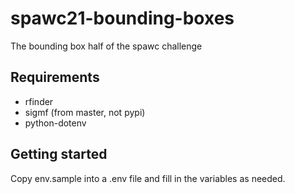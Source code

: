 # spawc21-bounding-boxes

The bounding box half of the spawc challenge

## Requirements

- rfinder
- sigmf (from master, not pypi)
- python-dotenv

## Getting started

Copy env.sample into a .env file and fill in the variables as needed.
